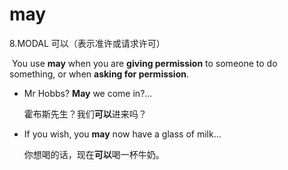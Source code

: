 # may

8.MODAL 可以（表示准许或请求许可）

​	You use **may** when you are **giving permission** to someone to do something, or when **asking for permission**.

- Mr Hobbs? **May** we come in?...

  霍布斯先生？我们**可以**进来吗？

- If you wish, you **may** now have a glass of milk...

  你想喝的话，现在**可以**喝一杯牛奶。